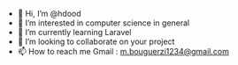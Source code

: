 - 👋 Hi, I’m @hdood
- 👀 I’m interested in computer science in general
- 🌱 I’m currently learning Laravel
- 💞️ I’m looking to collaborate on your project
- 📫 How to reach me Gmail : m.bouguerzi1234@gmail.com 

<!---
hdood/hdood is a ✨ special ✨ repository because its `README.md` (this file) appears on your GitHub profile.
You can click the Preview link to take a look at your changes.
--->
